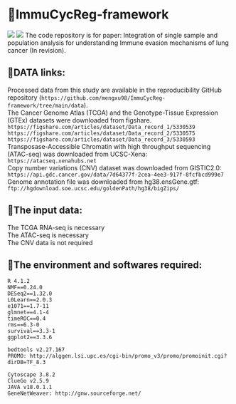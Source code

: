 # &#x1F534;ImmuCycReg-framework
<img src="https://img.shields.io/badge/-R-green"/> <img src="https://img.shields.io/eclipse-marketplace/last-update/mengxu98?style=flat-square"/>
The code repository is for paper: Integration of single sample and population analysis for understanding Immune evasion mechanisms of lung cancer (In revision).<br/>

## &#x1F539;DATA links:
  Processed data from this study are available in the reproducibility GitHub repository (`https://github.com/mengxu98/ImmuCycReg-framework/tree/main/data`).<br/>
  The Cancer Genome Atlas (TCGA) and the Genotype-Tissue Expression (GTEx) datasets were downloaded from figshare.<br/>
     `https://figshare.com/articles/dataset/Data_record_1/5330539`<br/>
     `https://figshare.com/articles/dataset/Data_record_2/5330575`<br/>
     `https://figshare.com/articles/dataset/Data_record_3/5330593`<br/>
  Transposase-Accessible Chromatin with high throughput sequencing (ATAC-seq) was downloaded from UCSC-Xena: `https://atacseq.xenahubs.net`<br/>
  Copy number variations (CNV) dataset was downloaded from GISTIC2.0: `https://api.gdc.cancer.gov/data/7d64377f-2cea-4ee3-917f-8fcfbcd999e7`<br/>
  Genome annotation file was downloaded from hg38.ensGene.gtf: `ftp://hgdownload.soe.ucsc.edu/goldenPath/hg38/bigZips/`<br/>

## &#x1F539;The input data:
  The TCGA RNA-seq is necessary<br/>
  The ATAC-seq is necessary<br/>
  The CNV data is not required<br/>
## &#x1F539;The environment and softwares required:
    R 4.1.2
    NMF==0.24.0
    DESeq2==1.32.0
    L0Learn==2.0.3
    e1071==1.7-11
    glmnet==4.1-4
    timeROC==0.4
    rms==6.3-0
    survival==3.3-1
    ggplot2==3.3.6
    
    bedtools v2.27.167
    PROMO: http://alggen.lsi.upc.es/cgi-bin/promo_v3/promo/promoinit.cgi?dirDB=TF_8.3

    Cytoscape 3.8.2
    ClueGo v2.5.9
    JAVA v18.0.1.1
    GeneNetWeaver: http://gnw.sourceforge.net/
<!--
## If you encounter any problems when use these code, please contact me by Wechat or QQ: 
Wechat: <img src="https://github.com/mengxu98/scGRN-L0/blob/master/contact/Wechat.jpg" width="100" height="100" alt="Wechat"/> QQ: <img src="https://github.com/mengxu98/scGRN-L0/blob/master/contact/QQ.PNG" width="100" height="100" alt="QQ"/><br/>
-->
